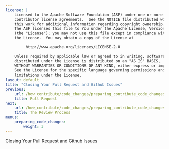 ```yaml
---
license: |
    Licensed to the Apache Software Foundation (ASF) under one or more
    contributor license agreements.  See the NOTICE file distributed with
    this work for additional information regarding copyright ownership.
    The ASF licenses this file to You under the Apache License, Version 2.0
    (the "License"); you may not use this file except in compliance with
    the License.  You may obtain a copy of the License at

         http://www.apache.org/licenses/LICENSE-2.0
    
    Unless required by applicable law or agreed to in writing, software
    distributed under the License is distributed on an "AS IS" BASIS,
    WITHOUT WARRANTIES OR CONDITIONS OF ANY KIND, either express or implied.
    See the License for the specific language governing permissions and
    limitations under the License.
layout: default
title: "Closing Your Pull Request and Github Issues"
previous:
    url: /how_contribute/code_changes/preparing_contribute_code_changes/pull_request/
    title: Pull Request
next:
    url: /how_contribute/code_changes/preparing_contribute_code_changes/review_process/
    title: The Review Process
menus:
    preparing_code_changes:
        weight: 3
---
```


Closing Your Pull Request and Github Issues
